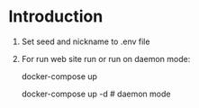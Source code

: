 # Introduction 

1) Set seed and nickname to .env file

2) For run web site run or run on daemon mode:

    docker-compose up 

    docker-compose up -d # daemon mode
